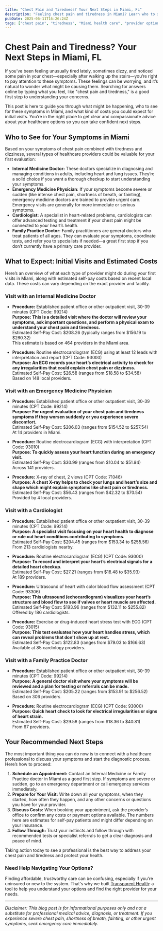 ```yaml
---
title: "Chest Pain and Tiredness? Your Next Steps in Miami, FL"
description: "Feeling chest pain and tiredness in Miami? Learn who to see, what to expect, and typical costs to take your next healthcare steps confidently."
pubDate: 2025-06-11T16:26:24Z
tags: ["chest pain", "tiredness", "Miami health care", "provider options", "cost transparency", "medical guidance"]
---
```


# Chest Pain and Tiredness? Your Next Steps in Miami, FL

If you’ve been feeling unusually tired lately, sometimes dizzy, and noticed some pain in your chest—especially after walking up the stairs—you’re right to pay attention to these symptoms. These feelings can be worrying, and it’s natural to wonder what might be causing them. Searching for answers online by typing what you feel, like "chest pain and tiredness," is a good first step to understanding your concerns.

This post is here to guide you through what might be happening, who to see for these symptoms in Miami, and what kind of costs you could expect for initial visits. You’re in the right place to get clear and compassionate advice about your healthcare options so you can take confident next steps.

## Who to See for Your Symptoms in Miami

Based on your symptoms of chest pain combined with tiredness and dizziness, several types of healthcare providers could be valuable for your first evaluation:

- **Internal Medicine Doctor:** These doctors specialize in diagnosing and managing conditions in adults, including heart and lung issues. They’re a solid choice if you want a thorough checkup to start understanding your symptoms.
- **Emergency Medicine Physician:** If your symptoms become severe or sudden (like intense chest pain, shortness of breath, or fainting), emergency medicine doctors are trained to provide urgent care. Emergency visits are generally for more immediate or serious symptoms.
- **Cardiologist:** A specialist in heart-related problems, cardiologists can offer advanced testing and treatment if your chest pain might be connected to your heart’s health.
- **Family Practice Doctor:** Family practitioners are general doctors who treat patients of all ages. They can evaluate your symptoms, coordinate tests, and refer you to specialists if needed—a great first stop if you don’t currently have a primary care provider.

## What to Expect: Initial Visits and Estimated Costs

Here’s an overview of what each type of provider might do during your first visits in Miami, along with estimated self-pay costs based on recent local data. These costs can vary depending on the exact provider and facility.

### Visit with an Internal Medicine Doctor

- **Procedure:** Established patient office or other outpatient visit, 30-39 minutes (CPT Code: 99214)  
  **Purpose:** **This is a detailed visit where the doctor will review your symptoms, ask important questions, and perform a physical exam to understand your chest pain and tiredness.**  
  Estimated Self-Pay Cost: $208.26 (typically ranges from $156.19 to $260.32)  
  This estimate is based on 464 providers in the Miami area.

- **Procedure:** Routine electrocardiogram (ECG) using at least 12 leads with interpretation and report (CPT Code: 93000)  
  **Purpose:** **An ECG records your heart’s electrical activity to check for any irregularities that could explain chest pain or dizziness.**  
  Estimated Self-Pay Cost: $26.58 (ranges from $18.58 to $34.58)  
  Based on 148 local providers.

### Visit with an Emergency Medicine Physician

- **Procedure:** Established patient office or other outpatient visit, 30-39 minutes (CPT Code: 99214)  
  **Purpose:** **For urgent evaluation of your chest pain and tiredness symptoms if they worsen suddenly or you experience severe discomfort.**  
  Estimated Self-Pay Cost: $206.03 (ranges from $154.52 to $257.54)  
  At 14 providers in Miami.

- **Procedure:** Routine electrocardiogram (ECG) with interpretation (CPT Code: 93010)  
  **Purpose:** **To quickly assess your heart function during an emergency visit.**  
  Estimated Self-Pay Cost: $30.99 (ranges from $10.04 to $51.94)  
  Across 141 providers.

- **Procedure:** X-ray of chest, 2 views (CPT Code: 71046)  
  **Purpose:** **A chest X-ray helps to check your lungs and heart’s size and shape which might explain symptoms like chest pain or tiredness.**  
  Estimated Self-Pay Cost: $56.43 (ranges from $42.32 to $70.54)  
  Provided by 4 local providers.

### Visit with a Cardiologist

- **Procedure:** Established patient office or other outpatient visit, 30-39 minutes (CPT Code: 99214)  
  **Purpose:** **A specialist visit focusing on your heart health to diagnose or rule out heart conditions contributing to symptoms.**  
  Estimated Self-Pay Cost: $204.45 (ranges from $153.34 to $255.56)  
  From 213 cardiologists nearby.

- **Procedure:** Routine electrocardiogram (ECG) (CPT Code: 93000)  
  **Purpose:** **To record and interpret your heart’s electrical signals for a detailed heart checkup.**  
  Estimated Self-Pay Cost: $27.21 (ranges from $18.48 to $35.93)  
  At 189 providers.

- **Procedure:** Ultrasound of heart with color blood flow assessment (CPT Code: 93306)  
  **Purpose:** **This ultrasound (echocardiogram) visualizes your heart’s structure and blood flow to see if valves or heart muscle are affected.**  
  Estimated Self-Pay Cost: $193.96 (ranges from $132.11 to $255.82)  
  Offered by 186 cardiologists.

- **Procedure:** Exercise or drug-induced heart stress test with ECG (CPT Code: 93015)  
  **Purpose:** **This test evaluates how your heart handles stress, which can reveal problems that don’t show up at rest.**  
  Estimated Self-Pay Cost: $122.83 (ranges from $79.03 to $166.63)  
  Available at 85 cardiology providers.

### Visit with a Family Practice Doctor

- **Procedure:** Established patient office or other outpatient visit, 30-39 minutes (CPT Code: 99214)  
  **Purpose:** **A general doctor visit where your symptoms will be reviewed and a plan for testing or referrals can be made.**  
  Estimated Self-Pay Cost: $205.22 (ranges from $153.91 to $256.52)  
  Based on 306 providers.

- **Procedure:** Routine electrocardiogram (ECG) (CPT Code: 93000)  
  **Purpose:** **Quick heart check to look for electrical irregularities or signs of heart strain.**  
  Estimated Self-Pay Cost: $29.58 (ranges from $18.36 to $40.81)  
  From 67 providers.

## Your Recommended Next Steps

The most important thing you can do now is to connect with a healthcare professional to discuss your symptoms and start the diagnostic process. Here’s how to proceed:

1. **Schedule an Appointment:** Contact an Internal Medicine or Family Practice doctor in Miami as a good first step. If symptoms are severe or sudden, go to an emergency department or call emergency services immediately.
2. **Prepare for Your Visit:** Write down all your symptoms, when they started, how often they happen, and any other concerns or questions you have for your provider.
3. **Discuss Costs:** When booking your appointment, ask the provider’s office to confirm any costs or payment options available. The numbers here are estimates for self-pay patients and might differ depending on your insurance.
4. **Follow Through:** Trust your instincts and follow through with recommended tests or specialist referrals to get a clear diagnosis and peace of mind.

Taking action today to see a professional is the best way to address your chest pain and tiredness and protect your health.

### Need Help Navigating Your Options?

Finding affordable, trustworthy care can be confusing, especially if you're uninsured or new to the system. That's why we built [Transparent Health](https://transparenthealth.ai): a tool to help you understand your options and find the right provider for your needs. 

---

*Disclaimer: This blog post is for informational purposes only and not a substitute for professional medical advice, diagnosis, or treatment. If you experience severe chest pain, shortness of breath, fainting, or other urgent symptoms, seek emergency care immediately.*